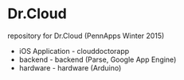 # Dr.Cloud
repository for Dr.Cloud (PennApps Winter 2015)

* iOS Application - clouddoctorapp 
* backend - backend (Parse, Google App Engine)
* hardware - hardware (Arduino)
